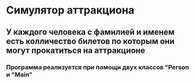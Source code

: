 # Симулятор аттракциона
## У каждого человека с фамилией и именем есть колличество билетов по которым они могут прокатиться на аттракционе
### Программа реализуется при помощи двух классов "Person и "Main"